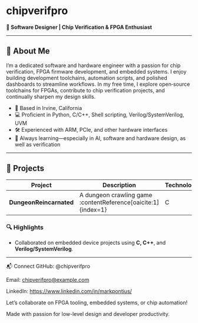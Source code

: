 # chipverifpro

**🎯 Software Designer | Chip Verification & FPGA Enthusiast**

---

## 🔧 About Me

I’m a dedicated software and hardware engineer with a passion for chip verification, FPGA firmware development, and embedded systems. I enjoy building development toolchains, automation scripts, and polished dashboards to streamline workflows. In my free time, I explore open‑source toolchains for FPGAs, contribute to chip verification projects, and continually sharpen my design skills.

- 📍 Based in Irvine, California  
- 💻 Proficient in Python, C/C++, Shell scripting, Verilog/SystemVerilog, UVM 
- 🛠️ Experienced with ARM, PCIe, and other hardware interfaces  
- 🌱 Always learning—especially in AI, software and hardware design, as well as verification  

---

## 🚀 Projects

| Project | Description | Technologies |
|--------|-------------|--------------|
| **DungeonReincarnated** | A dungeon crawling game :contentReference[oaicite:1]{index=1} | C |

### 🔍 Highlights

- Collaborated on embedded device projects using **C, C++**, and **Verilog/SystemVerilog**.

---

📬 Connect
GitHub: @chipverifpro

Email: chipverifpro@example.com

LinkedIn: https://www.linkedin.com/in/markpontius/

Let’s collaborate on FPGA tooling, embedded systems, or chip automation!

Made with passion for low-level design and developer productivity.
